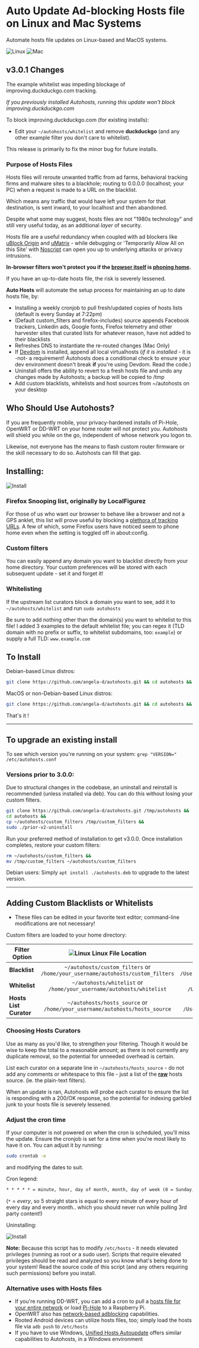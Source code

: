 # Auto Update Ad-blocking Hosts file on Linux and Mac Systems

Automate hosts file updates on Linux-based and MacOS systems.

![Linux](./img/linux.png)
![Mac](./img/mac.png)

## v3.0.1 Changes

The example whitelist was impeding blockage of improving.duckduckgo.com tracking.

*If you previously installed Autohosts, running this update won't block improving.duckduckgo.com*

To block improving.duckduckgo.com (for existing installs):

- Edit your `~/autohosts/whitelist` and remove **duckduckgo** (and any other example filter you don't care to whitelist).

This release is primarily to fix the minor bug for future installs.

### Purpose of Hosts Files
Hosts files will reroute unwanted traffic from ad farms, behavioral tracking firms and malware sites to a blackhole; routing to 0.0.0.0 (localhost; your PC) when a request is made to a URL on the blacklist.

Which means any traffic that would have left your system for that destination, is sent inward, to your localhost and then abandoned.

Despite what some may suggest, hosts files are not "1980s technology" and still very useful today, as an additional *layer* of security.

Hosts file are a useful redundancy when coupled with ad blockers like [uBlock Origin](https://github.com/gorhill/uBlock) and [uMatrix](https://github.com/gorhill/uMatrix) - while debugging or 'Temporarily Allow All on this Site' with [Noscript](https://noscript.net/) can open you up to underlying attacks or privacy intrusions.

**In-browser filters won't protect you if the [browser itself](https://spyware.neocities.org/articles/firefox.html) is [phoning home](https://dustri.org/b/mozilla-is-still-screwing-around-with-privacy-in-firefox.html).**

If you have an up-to-date hosts file, the risk is severely lessened.

**Auto Hosts** will automate the setup process for maintaining an up to date hosts file, by:
 - Installing a weekly cronjob to pull fresh/updated copies of hosts lists (default is every Sunday at 7:22pm)
 - (Default custom_filters and firefox-includes) source appends Facebook trackers, Linkedin ads, Google fonts, Firefox telemetry and other harvester sites that curated lists for whatever reason, have not added to their blacklists
 - Refreshes DNS to instantiate the re-routed changes (Mac Only)
 - If [Devdom](https://notabug.org/angela/devdom) is installed, append all local virtualhosts (*if it is installed* - it is -not- a requirement!  Autohosts does a conditional check to ensure your dev environment doesn't break **if** you're using Devdom.  Read the code.)
 - Uninstall offers the ability to revert to a fresh hosts file and undo any changes made by Autohosts; a backup will be copied to /tmp
 - Add custom blacklists, whitelists and host sources from ~/autohosts on your desktop

## Who Should Use Autohosts?
If you are frequently mobile, your privacy-hardened installs of Pi-Hole, OpenWRT or DD-WRT on your home router will not protect you.  Autohosts will shield you while on the go, independent of whose network you logon to.

Likewise, not everyone has the means to flash custom router firmware or the skill necessary to do so.  Autohosts can fill that gap.


## Installing:
![Install](./img/install.png)

### Firefox Snooping list, originally by LocalFigurez
For those of us who want our browser to behave like a browser and not a GPS anklet, this list will prove useful by blocking a [plethora of tracking URLs](firefox-includes).  A few of which, some Firefox users have noticed seem to phone home even when the setting is toggled off in about:config.

### Custom filters
You can easily append any domain you want to blacklist directly from your home directory.  Your custom preferences will be stored with each subsequent update - set it and forget it!

### Whitelisting
If the upstream list curators block a domain you want to see, add it to `~/autohosts/whitelist` and run `sudo autohosts`

Be sure to add nothing other than the domain(s) you want to whitelist to this file!  I added 3 examples to the default whitelist file; you can regex it (TLD domain with no prefix or suffix, to whitelist subdomains, too: `example`) or supply a full TLD: `www.example.com`

## To Install
Debian-based Linux distros:
```bash
git clone https://github.com/angela-d/autohosts.git && cd autohosts && sudo apt install ./autohosts.deb
```

MacOS or non-Debian-based Linux distros:
```bash
git clone https://github.com/angela-d/autohosts.git && cd autohosts && sudo ./autohosts
```
That's it !

***
## To upgrade an existing install
To see which version you're running on your system: `grep "VERSION=" /etc/autohosts.conf`


### Versions prior to 3.0.0:
Due to structural changes in the codebase, an uninstall and reinstall is recommended (unless installed via deb).  You can do this without losing your custom filters.
```bash
git clone https://github.com/angela-d/autohosts.git /tmp/autohosts &&
cd autohosts &&
cp ~/autohosts/custom_filters /tmp/custom_filters &&
sudo ./prior-v2-uninstall
```
Run your preferred method of installation to get v3.0.0.  Once installation completes, restore your custom filters:
```bash
rm ~/autohosts/custom_filters &&
mv /tmp/custom_filters ~/autohosts/custom_filters
```

Debian users: Simply `apt install ./autohosts.deb` to upgrade to the latest version.
***

## Adding Custom Blacklists or Whitelists
- These files can be edited in your favorite text editor; command-line modifications are not necessary!

Custom filters are loaded to your home directory:


| Filter Option  | ![Linux](./img/linux.png) Linux File Location | ![Mac](./img/mac.png) Mac File Location|
| ------------- |:-------------:| :-----:|
| **Blacklist**      | `~/autohosts/custom_filters` or `/home/your_username/autohosts/custom_filters` | `~/autohosts/custom_filters` or `/Users/your_username/autohosts/custom_filters` |
| **Whitelist**      | `~/autohosts/whitelist` or `/home/your_username/autohosts/whitelist`      |   `~/autohosts/whitelist` or `/Users/your_username/autohosts/whitelist` |
| **Hosts List Curator** | `~/autohosts/hosts_source` or `/home/your_username/autohosts/hosts_source` | `~/autohosts/hosts_source` or `/Users/your_username/autohosts/hosts_source` |




### Choosing Hosts Curators
Use as many as you'd like, to strengthen your filtering.  Though it would be wise to keep the total to a reasonable amount; as there is not currently any duplicate removal, so the potential for unneeded overhead is certain.

List each curator on a separate line in `~/autohosts/hosts_source` - do not add any comments or whitespace to this file - just a list of the [**raw**](https://github.com/StevenBlack/hosts/blob/master/hosts?raw=true) hosts source.  (ie. the plain-text filters).

When an update is ran, Autohosts will probe each curator to ensure the list is responding with a 200/OK response, so the potential for indexing garbled junk to your hosts file is severely lessened.


### Adjust the cron time
If your computer is not powered on when the cron is scheduled, you'll miss the update.  Ensure the cronjob is set for a time when you're most likely to have it on.  You can adjust it by running:
```bash
sudo crontab -e
```
and modifying the dates to suit.

Cron legend:
```html
* * * * * = minute, hour, day of month, month, day of week (0 = Sunday, 6 = Saturday)
```
(`*` = *every*, so 5 straight stars is equal to every minute of every hour of every day and every month.. which you should never run while pulling 3rd party content!)

Uninstalling:

![Install](./img/uninstall.png)

**Note:** Because this script has to modify `/etc/hosts` - it needs elevated privileges (running as root or a sudo user).  Scripts that require elevated privileges should be read and analyzed so you know what's being done to your system!  Read the source code of this script (and any others requiring such permissions) before you install.

### Alternative uses with Hosts files
- If you're running DD-WRT, you can add a cron to pull a [hosts file for your entire network](https://github.com/angela-d/brain-dump/blob/master/networking/dd-wrt.md) or load [Pi-Hole](https://pi-hole.net/) to a Raspberry Pi.
- OpenWRT also has [network-based adblocking](https://github.com/angela-d/brain-dump/blob/master/networking/openwrt-site-blocking.md) capabilities.
- Rooted Android devices can utilize hosts files, too; simply load the hosts file via `adb push` to `/etc/hosts`
- If you have to use Windows, [Unified Hosts Autoupdate](https://github.com/ScriptTiger/Unified-Hosts-AutoUpdate) offers similar capabilities to Autohosts, in a Windows environment
